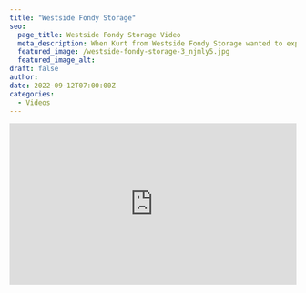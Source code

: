 ```yaml
---
title: "Westside Fondy Storage"
seo:
  page_title: Westside Fondy Storage Video
  meta_description: When Kurt from Westside Fondy Storage wanted to expand their business and create additional storage units, he reached out to Fox Structures to get the job done right.
  featured_image: /westside-fondy-storage-3_njmly5.jpg
  featured_image_alt:
draft: false
author:
date: 2022-09-12T07:00:00Z
categories:
  - Videos
---
```


<div class="wistia_responsive_padding" style="padding:56.25% 0 0 0;position:relative;"><div class="wistia_responsive_wrapper" style="height:100%;left:0;position:absolute;top:0;width:100%;"><iframe src="https://fast.wistia.net/embed/iframe/4a4fqbdx2h?videoFoam=true" title="Fox Structures West Fondy Storage Video" allow="autoplay; fullscreen" allowtransparency="true" frameborder="0" scrolling="no" class="wistia_embed" name="wistia_embed" msallowfullscreen width="100%" height="100%"></iframe></div></div>
  <script src="https://fast.wistia.net/assets/external/E-v1.js" async></script>